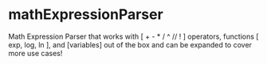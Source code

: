 # mathExpressionParser
Math Expression Parser that works with [ + - * / ^ // ! ] operators, functions [ exp, log, ln ], and [variables] out of the box and can be expanded to cover more use cases! 
